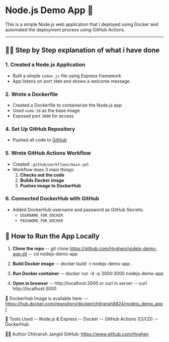 # Node.js Demo App 🚀

This is a simple Node.js web application that I deployed using Docker and automated the deployment process using GitHub Actions.

---

## 👨‍💻 Step by Step explanation of what i have done 

### 1. Created a Node.js Application
- Built a simple `index.js` file using Express framework
- App listens on port `3000` and shows a welcome message

### 2. Wrote a Dockerfile
- Created a Dockerfile to containerize the Node.js app
- Used `node:18` as the base image
- Exposed port `3000` for access


### 4. Set Up GitHub Repository
- Pushed all code to [GitHub](https://github.com/Hyghen/nodejs-demo-app)

### 5. Wrote GitHub Actions Workflow
- Created `.github/workflows/main.yml`
- Workflow does 3 main things:
  1. **Checks out the code**
  2. **Builds Docker image**
  3. **Pushes image to DockerHub**

### 6. Connected DockerHub with GitHub
- Added DockerHub username and password as GitHub Secrets:
  - `USERNAME_FOR_DOCKER`
  - `PASSWORD_FOR_DOCKER`


## 🐳 How to Run the App Locally

1. **Clone the repo**
-- git clone https://github.com/Hyghen/nodejs-demo-app.git
-- cd nodejs-demo-app

2. **Build Docker image**
-- docker build -t nodejs-demo-app .

3. **Run Docker container**
-- docker run -d -p 3000:3000 nodejs-demo-app

4. **Open in browser**
-- http://localhost:3000 or curl in server -- curl http://localhost:3000


🔗 DockerHub
Image is available here:
-- https://hub.docker.com/repository/docker/chitransh8824/nodejs_demo_app/


📌 Tools Used
-- Node.js & Express
-- Docker
-- GitHub Actions (CI/CD)
-- DockerHub

🙋‍♂️ Author
Chitransh Jangid
GitHub: https://www.github.com/Hyghen
